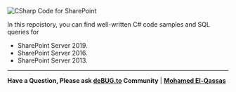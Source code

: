 ![CSharp Code for SharePoint](https://user-images.githubusercontent.com/49816567/100587755-0adae180-3302-11eb-8c6d-fbcdd3ec5a61.png)

In this repoistory, you can find well-written C# code samples and SQL queries for 

- SharePoint Server 2019.
- SharePoint Server 2016.
- SharePoint Server 2013.


--------------
 
**Have a Question, Please ask [deBUG.to](https://deBUG.to) Community** | **[Mohamed El-Qassas](https://devoworx.com)**
